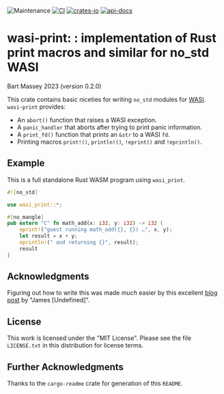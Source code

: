 ![Maintenance](https://img.shields.io/badge/maintenance-actively--developed-brightgreen.svg)
[![CI](https://github.com/BartMassey/wasi-print/actions/workflows/main.yml/badge.svg)](https://github.com/BartMassey/wasi-print/actions)
[![crates-io](https://img.shields.io/crates/v/wasi-print.svg)](https://crates.io/crates/wasi-print)
[![api-docs](https://docs.rs/wasi-print/badge.svg)](https://docs.rs/wasi-print)

# wasi-print: : implementation of Rust print macros and similar for no_std WASI
Bart Massey 2023 (version 0.2.0)

This crate contains basic niceties for writing `no_std`
modules for [WASI](https://wasi.dev/). `wasi-print` provides:

* An `abort()` function that raises a WASI exception.
* A `panic_handler` that aborts after trying to print panic information.
* A `print_fd()` function that prints an `&str` to a WASI `fd`.
* Printing macros `print!()`, `println!()`, `!eprint()` and `!eprintln()`.

## Example

This is a full standalone Rust WASM program using
`wasi_print`.

```rust
#![no_std]

use wasi_print::*;

#[no_mangle]
pub extern "C" fn math_add(x: i32, y: i32) -> i32 {
    eprint!("guest running math_add({}, {}) …", x, y);
    let result = x + y;
    eprintln!(" and returning {}", result);
    result
}
```

## Acknowledgments

Figuring out how to write this was made *much* easier by
this excellent [blog
post](https://dev.to/thepuzzlemaker/nostd-with-wasi-is-more-complicated-than-i-thought-it-would-be-14j7)
by "James \[Undefined\]".

## License

This work is licensed under the "MIT License". Please see the file
`LICENSE.txt` in this distribution for license terms.

## Further Acknowledgments

Thanks to the `cargo-readme` crate for generation of this `README`.
